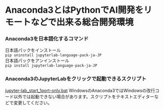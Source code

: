 # Anaconda3とはPythonでAI開発をリモートなどで出来る総合開発環境
### Anaconda3を日本語化するコマンド
日本語パックをインストール  
``pip uninstall jupyterlab-language-pack-ja-JP``  
日本語パックをアンインストール  
``pip install jupyterlab-language-pack-ja-JP``  
### Anaconda3のJupyterLabをクリックで起動できるスクリプト
[jupyter-lab_start_1port-only.bat](jupyter-lab_start_1port-only.bat)
WindowsのAnaconda3ではWindowsの改行コード以外では起動できない場合があります。スクリプトをテキストエディターなどで変更してください。
